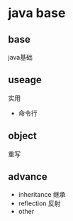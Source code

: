 # java base

## base 
java基础

## useage
实用
- 命令行

## object
重写

## advance
- inheritance 继承
- reflection 反射
- other